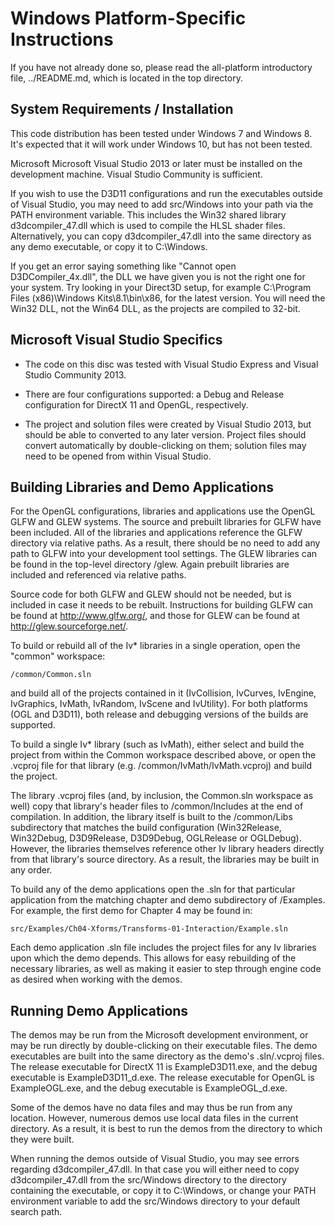 Windows Platform-Specific Instructions
======================================

If you have not already done so, please read the all-platform introductory file, ../README.md, which is located in the top directory.

System Requirements / Installation
----------------------------------

This code distribution has been tested under Windows 7 and Windows 8. It's expected that it will work under Windows 10, but has not been tested.

Microsoft Microsoft Visual Studio 2013 or later must be installed on the development machine. Visual Studio Community is sufficient.

If you wish to use the D3D11 configurations and run the executables outside of Visual Studio, you may need to add src/Windows into your path via the PATH environment variable. This includes the Win32 shared library d3dcompiler_47.dll which is used to compile the HLSL shader files. Alternatively, you can copy d3dcompiler_47.dll into the same directory as any demo executable, or copy it to C:\Windows.

If you get an error saying something like "Cannot open D3DCompiler_4x.dll", the DLL we have given you is not the right one for your system. Try looking in your Direct3D setup, for example C:\Program Files (x86)\Windows Kits\8.1\bin\x86, for the latest version. You will need the Win32 DLL, not the Win64 DLL, as the projects are compiled to 32-bit.

Microsoft Visual Studio Specifics
---------------------------------

* The code on this disc was tested with Visual Studio Express and Visual Studio Community 2013.

* There are four configurations supported: a Debug and Release configuration for DirectX 11 and OpenGL, respectively.  

* The project and solution files were created by Visual Studio 2013, but should be able to converted to any later version.  Project files should convert automatically by double-clicking on them; solution files may need to be opened from within Visual Studio.

Building Libraries and Demo Applications
----------------------------------------

For the OpenGL configurations, libraries and applications use the OpenGL GLFW and GLEW systems.  The source and prebuilt libraries for GLFW have been included.  All of the libraries and applications reference the GLFW directory via relative paths.  As a result, there should be no need to add any path to GLFW into your development tool settings. The GLEW libraries can be found in the top-level directory /glew.  Again prebuilt libraries are included and referenced via relative paths.

Source code for both GLFW and GLEW should not be needed, but is included in case it needs to be rebuilt. Instructions for building GLFW can be found at http://www.glfw.org/, and those for GLEW can be found at http://glew.sourceforge.net/.

To build or rebuild all of the Iv* libraries in a single operation, open the "common" workspace:

    /common/Common.sln

and build all of the projects contained in it (IvCollision, IvCurves, IvEngine, IvGraphics, IvMath, IvRandom, IvScene and IvUtility).  For both platforms (OGL and D3D11), both release and debugging versions of the builds are supported.

To build a single Iv* library (such as IvMath), either select and build the project from within the Common workspace described above, or open the .vcproj file for that library (e.g. /common/IvMath/IvMath.vcproj) and build the project. 

The library .vcproj files (and, by inclusion, the Common.sln workspace as well) copy that library's header files to /common/Includes at the end of compilation.  In addition, the library itself is built to the /common/Libs subdirectory that matches the build configuration (Win32Release, Win32Debug, D3D9Release, D3D9Debug, OGLRelease or OGLDebug).  However, the libraries themselves reference other Iv library headers directly from that library's source directory.  As a result, the libraries may be built in any order.

To build any of the demo applications open the .sln for that particular application from the matching chapter and demo subdirectory of /Examples.  For example, the first demo for Chapter 4 may be found in:

    src/Examples/Ch04-Xforms/Transforms-01-Interaction/Example.sln

Each demo application .sln file includes the project files for any Iv libraries upon which the demo depends.  This allows for easy rebuilding of the necessary libraries, as well as making it easier to step through engine code as desired when working with the demos.

Running Demo Applications
-------------------------

The demos may be run from the Microsoft development environment, or may be run directly by double-clicking on their executable files.  The demo executables are built into the same directory as the demo's .sln/.vcproj files.  The release executable for DirectX 11 is ExampleD3D11.exe, and the debug executable is ExampleD3D11_d.exe.  The release executable for OpenGL is ExampleOGL.exe, and the debug executable is ExampleOGL_d.exe.

Some of the demos have no data files and may thus be run from any location.  However, numerous demos use local data files in the current directory.  As a result, it is best to run the demos from the directory to which they were built.

When running the demos outside of Visual Studio, you may see errors regarding d3dcompiler_47.dll. In that case you will either need to copy d3dcompiler_47.dll from the src/Windows directory to the directory containing the executable, or copy it to C:\Windows, or change your PATH environment variable to add the src/Windows directory to your default search path.
